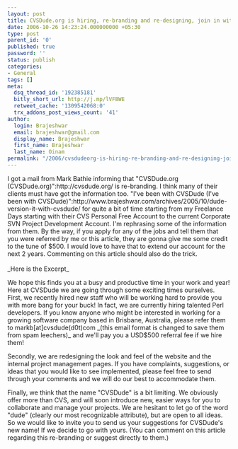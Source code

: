 ```yaml
---
layout: post
title: CVSDude.org is hiring, re-branding and re-designing, join in with ideas
date: 2006-10-26 14:23:24.000000000 +05:30
type: post
parent_id: '0'
published: true
password: ''
status: publish
categories:
- General
tags: []
meta:
  dsq_thread_id: '192385181'
  bitly_short_url: http://j.mp/lVFBWE
  retweet_cache: '1309542068:0'
  trx_addons_post_views_count: '41'
author:
  login: Brajeshwar
  email: brajeshwar@gmail.com
  display_name: Brajeshwar
  first_name: Brajeshwar
  last_name: Oinam
permalink: "/2006/cvsdudeorg-is-hiring-re-branding-and-re-designing-join-in-with-ideas/"
---
```

<p>I got a mail from Mark Bathie informing that "CVSDude.org (CVSDude.org)":http://cvsdude.org/ is re-branding. I think many of their clients must have got the information too. "I've been with CVSDude (I've been with CVSDude)":http://www.brajeshwar.com/archives/2005/10/dude-version-it-with-cvsdude/ for quite a bit of time starting from my Freelance Days starting with their CVS Personal Free Account to the current Corporate SVN Project Development Account. I'm rephrasing some of the information from them. By the way, if you apply for any of the jobs and tell them that you were referred by me or this article, they are gonna give me some credit to the tune of $500. I would love to have that to extend our account for the next 2 years. Commenting on this article should also do the trick.<br />
<!--more--><br />
_Here is the Excerpt_</p>
<p>We hope this finds you at a busy and productive time in your work and year! Here at CVSDude we are going through some exciting times ourselves. First, we recently hired new staff who will be working hard to provide you with more bang for your buck! In fact, we are currently hiring talented Perl developers. If you know anyone who might be interested in working for a growing software company based in Brisbane, Australia, please refer them to markb[at]cvsdude(d0t)com _(this email format is changed to save them from spam leechers)_ and we'll pay you a USD$500 referral fee if we hire them!</p>
<p>Secondly, we are redesigning the look and feel of the website and the internal project management pages. If you have complaints, suggestions, or ideas that you would like to see implemented, please feel free to send through your comments and we will do our best to accommodate them.</p>
<p>Finally, we think that the name "CVSDude" is a bit limiting. We obviously offer more than CVS, and will soon introduce new, easier ways for you to collaborate and manage your projects. We are hesitant to let go of the word "dude" (clearly our most recognizable attribute), but are open to all ideas. So we would like to invite you to send us your suggestions for CVSDude's new name! If we decide to go with yours. (You can comment on this article regarding this re-branding or suggest directly to them.)</p>
